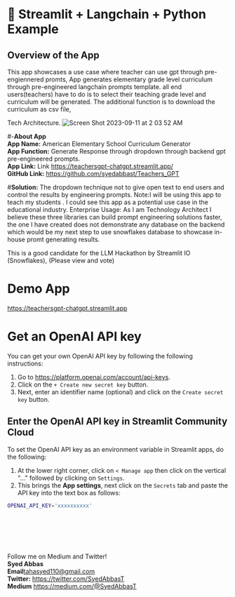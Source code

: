 # 🎈 Streamlit + Langchain + Python Example

## Overview of the App

This app showcases a use case where teacher can use gpt through pre-engiennered promts, App generates elementary grade level curriculum through pre-engineered langchain prompts template. all end users(teachers) have to do is to select their teaching grade level and curriculum will be generated. The additional function is to download the curriculum as csv file, 

Tech Architecture.
![Screen Shot 2023-09-11 at 2 03 52 AM](https://github.com/syedabbast/Teachers_GPT/assets/17445744/fc561486-1d40-4d4f-ad9b-c46f87319c79)



#-**About App** <br>
**App Name:** American Elementary School Curriculum Generator <br>
**App Function:** Generate Response through dropdown through backend gpt pre-engineered prompts.<br>
**App Link:** Link https://teachersgpt-chatgpt.streamlit.app/<br>
**GitHub Link:** https://github.com/syedabbast/Teachers_GPT<br>


#**Solution:** The dropdown technique not to give open text to end users and control the results by engineering prompts. 
Note:I will be using this app to teach my students . I could see this app as a potential use case in the educational industry. 
Enterprise Usage: As I am Technology Architect I believe these three libraries can build prompt engineering solutions faster, the one I have created does not demonstrate any database on the backend which would be my next step to use snowflakes database to showcase in-house promt generating results. 

This is a good candidate for the LLM Hackathon by Streamlit IO (Snowflakes), (Please view and vote)

# Demo App

https://teachersgpt-chatgpt.streamlit.app

# Get an OpenAI API key

You can get your own OpenAI API key by following the following instructions:

1. Go to https://platform.openai.com/account/api-keys.
2. Click on the `+ Create new secret key` button.
3. Next, enter an identifier name (optional) and click on the `Create secret key` button.

## Enter the OpenAI API key in Streamlit Community Cloud

To set the OpenAI API key as an environment variable in Streamlit apps, do the following:

1. At the lower right corner, click on `< Manage app` then click on the vertical "..." followed by clicking on `Settings`.
2. This brings the **App settings**, next click on the `Secrets` tab and paste the API key into the text box as follows:

```sh
OPENAI_API_KEY='xxxxxxxxxx'
```
<br><br><br><br><br>
Follow me on Medium and Twitter! <br>
**Syed Abbas** <br>
**Email**tahasyed110@gmail.com<br>
**Twitter:** https://twitter.com/SyedAbbasT<br>
**Medium** https://medium.com/@SyedAbbasT<br>

